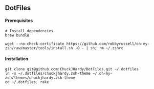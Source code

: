 ## DotFiles
    
#### Prerequisites

	# Install dependencies
	brew bundle

    wget --no-check-certificate https://github.com/robbyrussell/oh-my-zsh/raw/master/tools/install.sh -O - | sh; rm ~/.zshrc

#### Installation

    git clone git@github.com:ChuckJHardy/DotFiles.git ~/.dotfiles
    ln -s ~/.dotfiles/chuckjhardy.zsh-theme ~/.oh-my-zsh/themes/chuckjhardy.zsh-theme
    cd ~/.dotfiles; rake